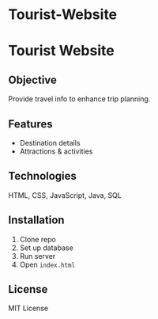 # Tourist-Website
# Tourist Website

## Objective
Provide travel info to enhance trip planning.

## Features
- Destination details
- Attractions & activities

## Technologies
HTML, CSS, JavaScript, Java, SQL

## Installation
1. Clone repo
2. Set up database
3. Run server
4. Open `index.html`

## License
MIT License



